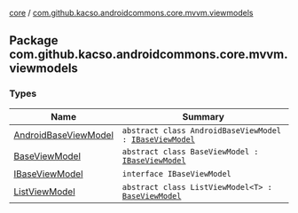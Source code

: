 [core](../index.md) / [com.github.kacso.androidcommons.core.mvvm.viewmodels](.)

## Package com.github.kacso.androidcommons.core.mvvm.viewmodels

### Types

| Name | Summary |
|---|---|
| [AndroidBaseViewModel](-android-base-view-model/index.md) | `abstract class AndroidBaseViewModel : `[`IBaseViewModel`](-i-base-view-model/index.md) |
| [BaseViewModel](-base-view-model/index.md) | `abstract class BaseViewModel : `[`IBaseViewModel`](-i-base-view-model/index.md) |
| [IBaseViewModel](-i-base-view-model/index.md) | `interface IBaseViewModel` |
| [ListViewModel](-list-view-model/index.md) | `abstract class ListViewModel<T> : `[`BaseViewModel`](-base-view-model/index.md) |
